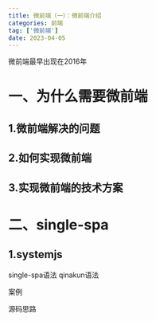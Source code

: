 ```yaml
---
title: 微前端（一）：微前端介绍
categories: 前端
tag: ['微前端']
date: 2023-04-05
---
```


微前端最早出现在2016年


# 一、为什么需要微前端

## 1.微前端解决的问题
## 2.如何实现微前端
## 3.实现微前端的技术方案

# 二、single-spa
## 1.systemjs

single-spa语法
qinakun语法

案例

源码思路